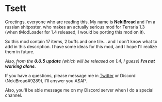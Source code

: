 # Tsett

Greetings, everyone who are reading this. My name is **NekiBread** and I'm a russian shitposter, who makes an actually serious mod for Terraria 1.3 (when tModLoader for 1.4 released, I would be porting this mod on it).

So this mod contain 17 items, 2 buffs and one tile... and I don't know what to add in this description.
I have some ideas for this mod, and I hope I'll realize them in future.

*Also, from the **0.0.5 update** (which will be released on 1.4, I guess) **I'm not working alone.***

If you have a questions, please message me in [Twitter](https://twitter.com/NekiBread) or Discord (NekiBread#9289), I'll answer you ASAP.

Also, you'll be able message me on my Discord server when I do a special channel.
